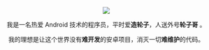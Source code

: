 <p align="center">
  <a href="https://github.com/getActivity">
    <img src="https://github-readme-stats.vercel.app/api?username=dalong982242260&count_private=true&show_icons=true&hide=contribs&include_all_commits=true&theme=vue" />
  </a>
</p>



<p align="center">我是一名热爱 Android 技术的程序员，平时爱<b>造轮子</b>，人送外号<b>轮子哥</b> 。</p>

<p align="center">我的理想是让这个世界没有<b>难开发</b>的安卓项目，消灭一切<b>难维护</b>的代码。</p>
